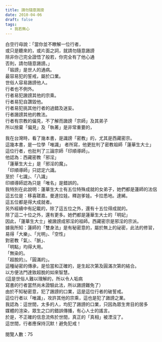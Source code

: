 ```yaml
---
title: 請勿隨意譭謗
date: 2010-04-06
draft: false
tags:
  - 我若無心
---
```

白空行母說：「當你並不瞭解一位行者，  
或只是聽來的，或片面之詞，就請勿隨意譭謗  
除非你己完全證悟了般若，你完全有了他心通  
否則，請勿隨意譭謗。」  
「锻謗」是世人的通病。  
最容易犯的誓戒，屬於口業。  
世俗人容易譭謗他人。  
行者也不例外。  
行者易犯譭謗其他的宗乘。  
行者易犯自讚毀他。  
行者易犯挑其他行者的過錯及迷妄。  
行者譭謗其他的教法。  
行者有宗教的偏見，不了解而譭謗「宗師」及其弟子  
所以捨棄「偏見」及「執著」是非常重要的，  

我在台灣時，看了幾本書，是識謗「密教」的，尤其是西藏密宗。  
這幾本書，是一位學「唯識」 者所寫，他更批判了密教祖師「蓮華生大士」  
這位行者，也批判了三論宗師「印順導師」。  
他認為：西藏密教「邪淫」  
「蓮華生大士」是「邪淫的魔」。  
「印順導師」只認定六識。  
至於「七識」、「八識」  
印順導師認為只是「唯名」是錯誤的。  
我特別在此說明：蓮華生大士有五位特殊成就的女弟子，她們都是蓮師的法侶  
這五位是：移喜蹉嘉。曼達拉娃。釋迦爹娃。卡拉悉地。達絺。  
這五位都是得大成就者。  
另外經續中有記載的，除了這五位之外，還有十五位得成就的。  
除了這二十位之外，還有更多。她們都是蓮華生大士的「明妃」  
因此，「蓮華生大士」被譭謗成邪淫的祖師。西藏密宗是邪淫的宗派。  
據我所知：蓮師的「雙身法」是有秘密意的，屬於無上的祕密，此法的修習，  
易得「大樂」、「光明」、「空性」  
對密教「氣』、「脈」、  
「明點」均得大用。  
「無染的。  
「超脫的』。「圓滿的」。  
這種祕密的傳承，是恰當和正確的，是生起次第及圓滿次第的結合。  
以方便法門達致超脫的如來智慧。  
(這是世俗人難以理解的，所以令人垢病  
寫書的行者當然尚未證驗此法，所以譭謗難免了）  
由於不知秘密意，犯了譭謗的口業，這是這位行者的破誓戒。  
這位行者以「唯識」，攻許其他的宗乘，這也是犯了譭謗之業。  
我認為：這世間，太多的人，均犯了譭謗的口業，只因為眾生育目的居多  
媒體的渲染，眾生之口的錯誤傳播，有心人士的謠言。  
於是，不正確的信息流佈於世間，真正的「真相」被湮沒了。  
這世間，行者應保持沉默！避免犯戒！  

閱覽人數：75